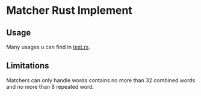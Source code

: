 # Matcher Rust Implement
## Usage
Many usages u can find in [test.rs](./tests/test.rs).

## Limitations
Matchers can only handle words contains no more than 32 combined words and no more than 8 repeated word.